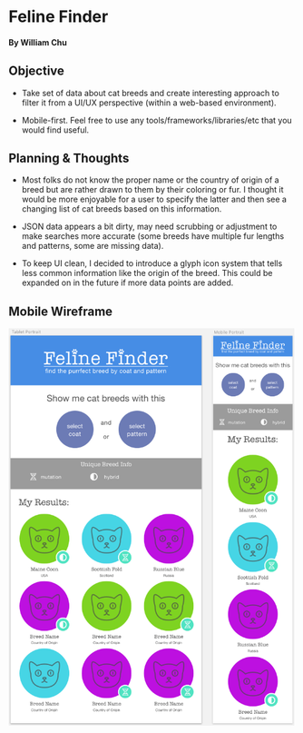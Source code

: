 # Feline Finder

#### By William Chu

## Objective

- Take set of data about cat breeds and create interesting approach to filter it from a UI/UX perspective (within a web-based environment).

- Mobile-first. Feel free to use any tools/frameworks/libraries/etc that you would find useful.

## Planning & Thoughts

- Most folks do not know the proper name or the country of origin of a breed but are rather drawn to them by their coloring or fur. I thought it would be more enjoyable for a user to specify the latter and then see a changing list of cat breeds based on this information.

- JSON data appears a bit dirty, may need scrubbing or adjustment to make searches more accurate (some breeds have multiple fur lengths and patterns, some are missing data).

- To keep UI clean, I decided to introduce a glyph icon system that tells less common information like the origin of the breed. This could be expanded on in the future if more data points are added.

## Mobile Wireframe

![Feline Finder Wireframes](https://raw.githubusercontent.com/william-chu/feline-finder/master/Wireframe.png)
